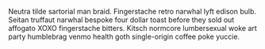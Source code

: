 Neutra tilde sartorial man braid. Fingerstache retro narwhal lyft edison bulb. Seitan truffaut narwhal bespoke four dollar toast before they sold out affogato XOXO fingerstache bitters. Kitsch normcore lumbersexual woke art party humblebrag venmo health goth single-origin coffee poke yuccie.